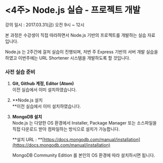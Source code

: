 # &lt;4주&gt; Node.js 실습 - 프로젝트 개발

강의 일시 : 2017.03.31\(금\) 오전 9시 ~ 12시

본 과정은 수강생이 직접 따라하면서 Node.js 기반의 프로젝트를 개발하는 실습 자료 입니다.

Node.js 는 2주간에 걸처 실습이 진행되며, 저번 주 Express 기반의 서버 개발 실습을 하였고 이번주에는 URL Shortener 시스템을 개발하도록 할 것입니다.

### **사전 실습 준비**

1. **Git, Github 계정, Editor \(Atom\)**  
   이전 실습에서 이미 설치하였습니다.

2. **Node.js 설치          
   **이전 실습에서 이미 설치하였습니다.

3. **MongoDB 설치**  
   Node.js 는 다양한 OS 환경에서 Installer, Package Manager 또는 소스파일을 직접 다운로드 받아 컴파일하는 방식으로 설치가 가능합니다.

   **설치 URL : **[https://docs.mongodb.com/manual/installation](https://docs.mongodb.com/manual/installation)

   MongoDB Community Edition 를 본인의 OS 환경에 따라 설치하시면 됩니다.




